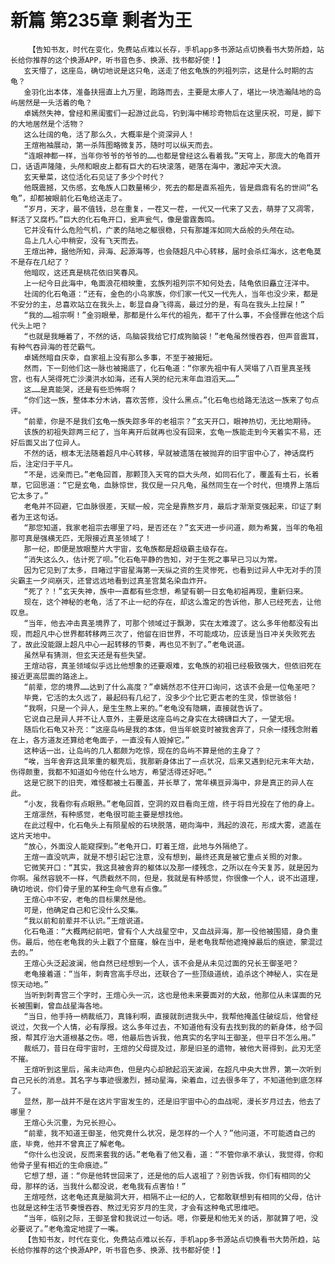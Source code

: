 # 新篇 第235章 剩者为王
        【告知书友，时代在变化，免费站点难以长存，手机app多书源站点切换看书大势所趋，站长给你推荐的这个换源APP，听书音色多、换源、找书都好使！】
       玄天懵了，这座岛，确切地说是这只龟，送走了他玄龟族的列祖列宗，这是什么时期的古龟？
       金羽化出本体，准备扶摇直上九万里，跑路而去，主要是太瘆人了，堪比一块浩瀚陆地的岛屿居然是一头活着的龟？
       卓嫣然失神，曾经和黑闺蜜们一起游过此岛，钓到海中稀珍奇物后在这里庆祝，可是，脚下的大地居然是个活物？
       这么壮阔的龟，活了那么久，大概率是个资深异人！
       王煊袍袖展动，第一杀阵图略微复苏，随时可以纵天而去。
       “连眼神都一样，当年你爷爷的爷爷的……也都是曾经这么看着我。”天穹上，那庞大的龟首开口，话语声隆隆，头颅和眼皮上都有巨大的石块滚落，砸落在海中，激起冲天大浪。
       玄天晕菜，这位活化石见证了多少个时代？
       他既震撼，又伤感，玄龟族人口数量稀少，死去的都是直系祖先，皆是鼎鼎有名的世间“名龟”，却都被眼前化石龟给送走了。
       “岁月，天才，最不值钱，总在重复，一茬又一茬，一代又一代来了又去，萌芽了又凋零，鲜活了又腐朽。”巨大的化石龟开口，瓮声瓮气，像是雷霆轰鸣。
       它并没有什么危险气机，广袤的陆地之躯很稳，只有那雄浑如同大岳般的头颅在动。
       岛上几人心中稍安，没有飞天而去。
       王煊出神，据他所知，异海、起源海等，也会随超凡中心转移，届时会杀红海水，这老龟莫不是存在几纪了？
       他暗叹，这还真是桃花依旧笑春风。
       上一纪今日此海中，龟面浪花相映重，玄族列祖列宗不知何处去，陆龟依旧矗立汪洋中。
       壮阔的化石龟道：“还有，金色的小鸟家族，你们家一代又一代先人，当年也没少来，都是不安分的主，总喜欢站立在我头上，彰显自身飞得高，最过分的是，有鸟在我头上拉屎！”
       “我的……祖宗啊！”金羽眼晕，那都是什么年代的祖先，都干了什么事，不会怪罪在他这个后代头上吧？
       “也就是我睡着了，不然的话，鸟脑袋我给它打成狗脑袋！”老龟虽然慢吞吞，但声音震耳，有种气吞异海的苍茫霸气。
       卓嫣然暗自庆幸，自家祖上没有那么多事，不至于被揭短。
       然而，下一刻他们这一脉也被揭底了，化石龟道：“你家先祖中有人哭塌了八百里真圣残宫，也有人哭得死亡沙漠洪水如海，还有人哭的纪元末年血泪滔天……”
       这……是真能哭，还是有些恐怖啊？
       “你们这一族，整体本分木讷，喜欢苦修，没什么黑点。”化石龟也给路无法这一族来了句点评。
       “前辈，你是不是我们玄龟一族失踪多年的老祖宗？”玄天开口，眼神热切，无比地期待。
       该族的初祖失踪两三纪了，当年离开后就再也没有回来，玄龟一族能走到今天着实不易，还好后面又出了位异人。
       不然的话，根本无法随着超凡中心转移，早就被遗落在被抛弃的旧宇宙中心了，神话腐朽后，注定归于平凡。
       “不是，远亲而已。”老龟回首，那颗顶入天穹的巨大头颅，如同石化了，覆盖有土石，长着草，它回思道：“它是玄龟，血脉惊世，我仅是一只凡龟，虽然同生在一个时代，但境界上落后它太多了。”
       老龟并不回避，它血脉很差，天赋一般，完全是靠熬岁月，最后才渐渐变强起来，印证了剩者为王这句话。
       “那您知道，我家老祖宗去哪里了吗，是否还在？”玄天进一步问道，颇为希冀，当年的龟祖那可真是强横无匹，无限接近真圣领域了！
       那一纪，即便是放眼整片大宇宙，玄龟族都是超级霸主级存在。
       “消失这么久，估计死了呗。”化石龟平静的告知，对于生死之事早已习以为常。
       因为它见到了太多，目睹过宇宙星海第一天纵之资的生灵惨死，也看到过异人中无对手的顶尖霸主一夕间崩灭，还曾远远地看到过真圣宫莫名染血炸开。
       “死了？！”玄天失神，族中一直都有些念想，希望有朝一日玄龟初祖再现，重新归来。
       现在，这个神秘的老龟，活了不止一纪的存在，却这么澹定的告诉他，那人已经死去，让他叹息。
       “当年，他去冲击真圣境界了，可那个领域过于飘渺，实在太难渡了。这么多年他都没有出现，而超凡中心世界都转移两三次了，他留在旧世界，不可能成功，应该是当日冲关失败死去了，故此没能跟上超凡中心一起转移的节奏，再也见不到了。”老龟说道。
       虽然早有猜测，但玄天还是有些失望。
       王煊动容，真圣领域似乎远比他想象的还要艰难，玄龟族的初祖已经极致强大，但依旧死在接近更高层面的路途上。
       “前辈，您的境界……达到了什么高度？”卓嫣然忍不住开口询问，这该不会是一位龟圣吧？
       毕竟，它活的太久远了，最起码有几纪了，没多少个比它更古老的生灵，惊世骇俗！
       “我啊，只是一个异人，是生生熬上来的。”老龟没有隐瞒，直接就告诉了。
       它说自己是异人并不让人意外，主要是这座岛屿之身实在太磅礴巨大了，一望无垠。
       随后化石龟又补充：“这座岛屿是我的本体，但当年蜕变时被我舍弃了，只余一缕残念附着在上，各方道友还算给老龟面子，一直没有人毁掉它。”
       这种话一出，让岛屿的几人都颇为吃惊，现在的岛屿不算是他的主身了？
       “唉，当年舍弃这具笨重的躯壳后，我那新身体出了一点状况，后来又遇到纪元末年大劫，伤得颇重，我都不知道如今他在什么地方，希望活得还好吧。”
       这是它脱下的旧壳，难怪都被土石覆盖，并长草了，常年横亘异海中，非是真正的异人在此。
       “小友，我看你有点眼熟。”老龟回首，空洞的双目看向王煊，终于将目光投在了他的身上。
       王煊凛然，有种感觉，老龟很可能主要是想找他。
       在此过程中，化石龟头上有陨星般的石块脱落，砸向海中，溅起的浪花，形成大雾，遮盖在这片天地中。
       “放心，外面没人能窥探到。”老龟开口，盯着王煊，此地与外隔绝了。
       王煊一直没吭声，就是不想引起它注意，没有想到，最终还真是被它重点关照的对象。
       它微笑开口：“其实，我这具被舍弃的躯体以及那一缕残念，之所以在今天复苏，就是因为你啊。虽然容貌不一样，气质截然不同，但是，我就是有种感觉，你很像一个人，说不出道理，确切地说，你们骨子里的某种生命气息有点像。”
       王煊心中不安，老龟的目标果然是他。
       可是，他确定自己和它没什么交集。
       “我以前和前辈并不认识。”王煊说道。
       化石龟道：“大概两纪前吧，曾有个人大战星空中，又血战异海，那一役他被围猎，身负重伤。最后，他在老龟我的头上戳了个窟窿，躲在当中，是老龟我帮他遮掩掉最后的痕迹，蒙混过去的。”
       王煊心头泛起波澜，他自然已经想到一个人，该不会是从未见过面的兄长王御圣吧？
       老龟接着道：“当年，刺青宫高手尽出，还联合了一些顶级道统，追杀这个神秘人，实在是惊天动地。”
       当听到刺青宫三个字时，王煊心头一沉，这也是他未来要面对的大敌，他那位从未谋面的兄长被围剿，曾血战星海各地。
       “当日，他手持一柄裁纸刀，真锋利啊，直接就剖进我头中，我帮他掩盖住破绽后，他曾经说过，欠我一个人情，必有厚报。这么多年过去，不知道他有没有去找到我的的新身体，给予回报，帮其疗治大道根基之伤。嗯，他最后告诉我，他真实的名字叫王御圣，但平日不怎么用。”
       裁纸刀，昔日在母宇宙时，王煊的父母提及过，那是旧圣的遗物，被他大哥得到，此刃无坚不摧。
       王煊听到这里后，虽未动声色，但是内心却掀起滔天波澜，在超凡中央大世界，第一次听到自己兄长的消息。其名字与事迹很激烈，撼动星海，染着血，过去很多年了，不知道他到底怎样了。
       显然，那一战并不是在这片宇宙发生的，还是旧宇宙中心的血战呢，漫长岁月过去，他去了哪里？
       王煊心头沉重，为兄长担心。
       “前辈，我不知道王御圣，他究竟什么状况，是怎样的一个人？”他问道，不可能透自己的底，毕竟，他并不曾真正了解老龟。
       “你什么也没说，反而来套我的话。”老龟看了他又看，道：“不管你承不承认，我觉得，你和他骨子里有相近的生命痕迹。”
       它想了想，道：“你是他转世回来了，还是他的后人返祖了？别告诉我，你们有相同的父母，那样的话，当我什么都没说，老龟我有点害怕！”
       王煊哑然，这老龟还真是脑洞大开，相隔不止一纪的人，它都敢联想到有相同的父母，估计也就是这种生活节奏慢吞吞、熬过无穷岁月的生灵，才会有这种龟式思维吧。
       “当年，临别之际，王御圣曾和我说过一句话。嗯，你要是和他无关的话，那就算了吧，没必要说了。”老龟澹定地提了一嘴。
       【告知书友，时代在变化，免费站点难以长存，手机app多书源站点切换看书大势所趋，站长给你推荐的这个换源APP，听书音色多、换源、找书都好使！】